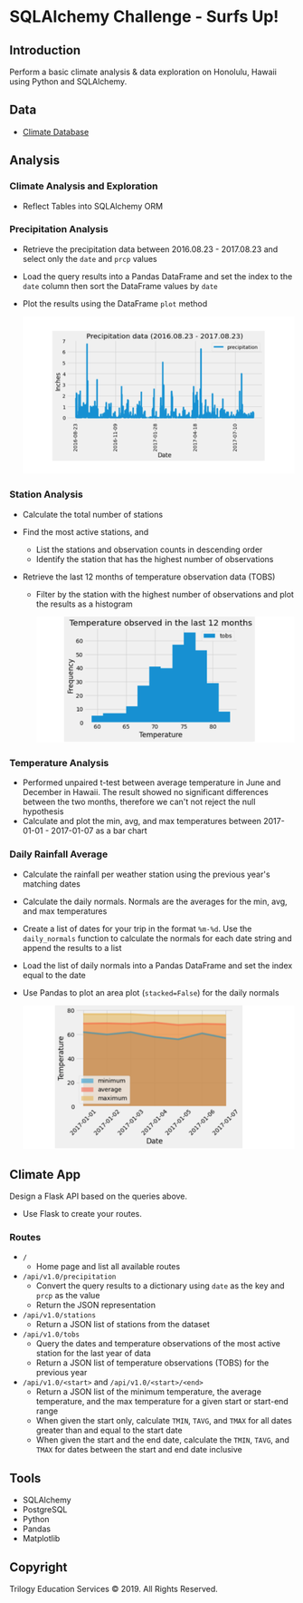 # SQLAlchemy Challenge - Surfs Up!

## Introduction
Perform a basic climate analysis & data exploration on Honolulu, Hawaii using Python and SQLAlchemy.

## Data
* [Climate Database](hawaii.sqlite)

## Analysis
### Climate Analysis and Exploration
* Reflect Tables into SQLAlchemy ORM

### Precipitation Analysis
* Retrieve the precipitation data between 2016.08.23 - 2017.08.23 and select only the `date` and `prcp` values
* Load the query results into a Pandas DataFrame and set the index to the `date` column then sort the DataFrame values by `date`
* Plot the results using the DataFrame `plot` method

  ![precipitation](Images/precipitation.png)

### Station Analysis
* Calculate the total number of stations
* Find the most active stations, and
  * List the stations and observation counts in descending order
  * Identify the station that has the highest number of observations

* Retrieve the last 12 months of temperature observation data (TOBS)
  * Filter by the station with the highest number of observations and plot the results as a histogram
  
    ![station-histogram](Images/station-histogram.png)

### Temperature Analysis
* Performed unpaired t-test between average temperature in June and December in Hawaii. The result showed no significant differences between the two months, therefore we can't not reject the null hypothesis
* Calculate and plot the min, avg, and max temperatures between 2017-01-01 - 2017-01-07 as a bar chart 

### Daily Rainfall Average
* Calculate the rainfall per weather station using the previous year's matching dates
* Calculate the daily normals. Normals are the averages for the min, avg, and max temperatures
* Create a list of dates for your trip in the format `%m-%d`. Use the `daily_normals` function  to calculate the normals for each date string and append the results to a list
* Load the list of daily normals into a Pandas DataFrame and set the index equal to the date
* Use Pandas to plot an area plot (`stacked=False`) for the daily normals

  ![daily-normals](Images/daily-normals.png)


## Climate App
Design a Flask API based on the queries above.
* Use Flask to create your routes.
### Routes
* `/`
  * Home page and list all available routes
* `/api/v1.0/precipitation`
  * Convert the query results to a dictionary using `date` as the key and `prcp` as the value
  * Return the JSON representation
* `/api/v1.0/stations`
  * Return a JSON list of stations from the dataset
* `/api/v1.0/tobs`
  * Query the dates and temperature observations of the most active station for the last year of data
  * Return a JSON list of temperature observations (TOBS) for the previous year
* `/api/v1.0/<start>` and `/api/v1.0/<start>/<end>`
  * Return a JSON list of the minimum temperature, the average temperature, and the max temperature for a given start or start-end range
  * When given the start only, calculate `TMIN`, `TAVG`, and `TMAX` for all dates greater than and equal to the start date
  * When given the start and the end date, calculate the `TMIN`, `TAVG`, and `TMAX` for dates between the start and end date inclusive
  

## Tools
* SQLAlchemy
* PostgreSQL
* Python
* Pandas
* Matplotlib


## Copyright

Trilogy Education Services © 2019. All Rights Reserved.

